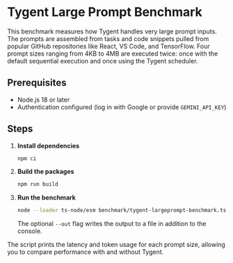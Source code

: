 # Tygent Large Prompt Benchmark

This benchmark measures how Tygent handles very large prompt inputs. The
prompts are assembled from tasks and code snippets pulled from popular GitHub
repositories like React, VS Code, and TensorFlow. Four prompt sizes ranging from
4KB to 4MB are executed twice: once with the default sequential execution and
once using the Tygent scheduler.


## Prerequisites

- Node.js 18 or later
- Authentication configured (log in with Google or provide `GEMINI_API_KEY`)

## Steps

1. **Install dependencies**
   ```bash
   npm ci
   ```
2. **Build the packages**
   ```bash
   npm run build
   ```
3. **Run the benchmark**
   ```bash
   node --loader ts-node/esm benchmark/tygent-largeprompt-benchmark.ts [--out results.txt]
   ```
   The optional `--out` flag writes the output to a file in addition to the console.

The script prints the latency and token usage for each prompt size, allowing you
 to compare performance with and without Tygent.
